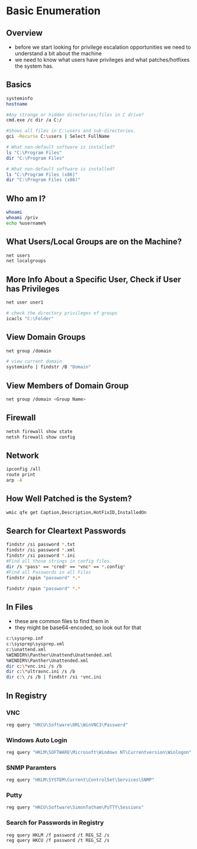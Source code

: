 # Basic Enumeration

## Overview

* before we start looking for privilege escalation opportunities we need to understand a bit about the machine
* we need to know what users have privileges and what patches/hotfixes the system has.

## Basics

```bash
systeminfo
hostname

#Any strange or hidden directories/files in C drive?
cmd.exe /c dir /a C:/

#Shows all files in C:\users and sub-directories.
gci -Recurse C:\users | Select FullName

# What non-default software is installed?
ls "C:\Program Files" 
dir "C:\Program Files"

# What non-default software is installed? 
ls "C:\Program Files (x86)"
dir "C:\Program Files (x86)"
```

## Who am I?

```bash
whoami
whoami /priv
echo %username%
```

## What Users/Local Groups are on the Machine?

```bash
net users
net localgroups
```

## More Info About a Specific User, Check if User has Privileges

```bash
net user user1

# check the directory privileges of groups
icacls "C:\Folder"
```

## View Domain Groups

```bash
net group /domain

# view current domain
systeminfo | findstr /B "Domain"
```

## View Members of Domain Group

```bash
net group /domain <Group Name>
```

## Firewall

```bash
netsh firewall show state
netsh firewall show config
```

## Network

```bash
ipconfig /all
route print
arp -A
```

## How Well Patched is the System?

```bash
wmic qfe get Caption,Description,HotFixID,InstalledOn
```

## Search for Cleartext Passwords

```bash
findstr /si password *.txt
findstr /si password *.xml
findstr /si password *.ini
#Find all those strings in config files.
dir /s *pass* == *cred* == *vnc* == *.config*
#Find all Passwords in all Files
findstr /spin "password" *.*

findstr /spin "password" *.*
```

## In Files

* these are common files to find them in
* they might be base64-encoded, so look out for that

```bash
c:\sysprep.inf
c:\sysprep\sysprep.xml
c:\unattend.xml
%WINDIR%\Panther\Unattend\Unattended.xml
%WINDIR%\Panther\Unattended.xml
dir c:\*vnc.ini /s /b
dir c:\*ultravnc.ini /s /b
dir c:\ /s /b | findstr /si *vnc.ini
```

## In Registry

### VNC

```bash
reg query "HKCU\Software\ORL\WinVNC3\Password"
```

### Windows Auto Login

```bash
reg query "HKLM\SOFTWARE\Microsoft\Windows NT\Currentversion\Winlogon"
```

### SNMP Paramters

```bash
reg query "HKLM\SYSTEM\Current\ControlSet\Services\SNMP"
```

### Putty

```bash
reg query "HKCU\Software\SimonTatham\PuTTY\Sessions"
```

### Search for Passwords in Registry

```bash
reg query HKLM /f password /t REG_SZ /s
reg query HKCU /f password /t REG_SZ /s
```

